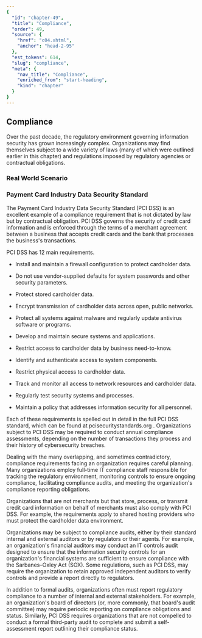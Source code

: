 ```yaml
---
{
  "id": "chapter-49",
  "title": "Compliance",
  "order": 49,
  "source": {
    "href": "c04.xhtml",
    "anchor": "head-2-95"
  },
  "est_tokens": 614,
  "slug": "compliance",
  "meta": {
    "nav_title": "Compliance",
    "enriched_from": "start-heading",
    "kind": "chapter"
  }
}
---
```

## Compliance

Over the past decade, the regulatory environment governing information security has grown increasingly complex. Organizations may find themselves subject to a wide variety of laws (many of which were outlined earlier in this chapter) and regulations imposed by regulatory agencies or contractual obligations.

### Real World Scenario

### Payment Card Industry Data Security Standard

The Payment Card Industry Data Security Standard (PCI DSS) is an excellent example of a compliance requirement that is not dictated by law but by contractual obligation. PCI DSS governs the security of credit card information and is enforced through the terms of a merchant agreement between a business that accepts credit cards and the bank that processes the business's transactions.

PCI DSS has 12 main requirements.

- Install and maintain a firewall configuration to protect cardholder data.

- Do not use vendor-supplied defaults for system passwords and other security parameters.

- Protect stored cardholder data.

- Encrypt transmission of cardholder data across open, public networks.

- Protect all systems against malware and regularly update antivirus software or programs.

- Develop and maintain secure systems and applications.

- Restrict access to cardholder data by business need-to-know.

- Identify and authenticate access to system components.

- Restrict physical access to cardholder data.

- Track and monitor all access to network resources and cardholder data.

- Regularly test security systems and processes.

- Maintain a policy that addresses information security for all personnel.

Each of these requirements is spelled out in detail in the full PCI DSS standard, which can be found at pcisecuritystandards.org . Organizations subject to PCI DSS may be required to conduct annual compliance assessments, depending on the number of transactions they process and their history of cybersecurity breaches.

Dealing with the many overlapping, and sometimes contradictory, compliance requirements facing an organization requires careful planning. Many organizations employ full-time IT compliance staff responsible for tracking the regulatory environment, monitoring controls to ensure ongoing compliance, facilitating compliance audits, and meeting the organization's compliance reporting obligations.

Organizations that are not merchants but that store, process, or transmit credit card information on behalf of merchants must also comply with PCI DSS. For example, the requirements apply to shared hosting providers who must protect the cardholder data environment.

Organizations may be subject to compliance audits, either by their standard internal and external auditors or by regulators or their agents. For example, an organization's financial auditors may conduct an IT controls audit designed to ensure that the information security controls for an organization's financial systems are sufficient to ensure compliance with the Sarbanes–Oxley Act (SOX). Some regulations, such as PCI DSS, may require the organization to retain approved independent auditors to verify controls and provide a report directly to regulators.

In addition to formal audits, organizations often must report regulatory compliance to a number of internal and external stakeholders. For example, an organization's board of directors (or, more commonly, that board's audit committee) may require periodic reporting on compliance obligations and status. Similarly, PCI DSS requires organizations that are not compelled to conduct a formal third-party audit to complete and submit a self-assessment report outlining their compliance status.
